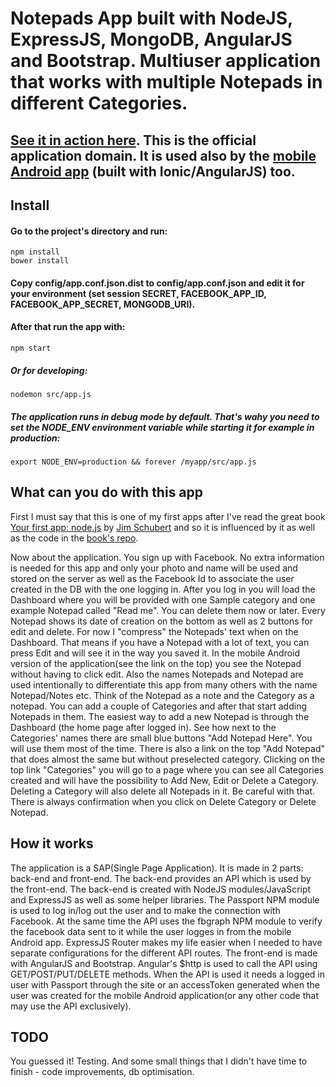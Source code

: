 # Notepads App built with NodeJS, ExpressJS, MongoDB, AngularJS and Bootstrap. Multiuser application that works with multiple Notepads in different Categories.

## [See it in action here](https://notepads.iliyan-trifonov.com "Notepads by Iliyan Trifonov"). This is the official application domain. It is used also by the [mobile Android app](https://play.google.com/store/apps/details?id=com.iliyan_trifonov.notepads "Notepads Mobile") (built with Ionic/AngularJS) too.

## Install

#### Go to the project's directory and run:

    npm install
    bower install

#### Copy config/app.conf.json.dist to config/app.conf.json and edit it for your environment (set session SECRET, FACEBOOK_APP_ID, FACEBOOK_APP_SECRET, MONGODB_URI).

#### After that run the app with:

    npm start

##### Or for developing:

    nodemon src/app.js

##### The application runs in debug mode by default. That's wahy you need to set the NODE_ENV environment variable while starting it for example in production:

    export NODE_ENV=production && forever /myapp/src/app.js

## What can you do with this app

First I must say that this is one of my first apps after I've read the great book [Your first app: node.js](https://leanpub.com/yfa-nodejs "Your first app: node.js") by [Jim Schubert](https://leanpub.com/u/jimschubert "Jim Schubert") and so it is influenced by it as well as the code in the [book's repo](https://github.com/jimschubert/yfa-nodejs-code "Code to accompany the book Your first app: node.js").

Now about the application. You sign up with Facebook. No extra information is needed for this app and only your photo and name will be used and stored on the server as well as the Facebook Id to associate the user created in the DB with the one logging in.
After you log in you will load the Dashboard where you will be provided with one Sample category and one example Notepad called "Read me".
You can delete them now or later.
Every Notepad shows its date of creation on the bottom as well as 2 buttons for edit and delete.
For now I "compress" the Notepads' text when on the Dashboard. That means if you have a Notepad with a lot of text, you can press Edit and will see it in the way you saved it. In the mobile Android version of the application(see the link on the top) you see the Notepad without having to click edit.
Also the names Notepads and Notepad are used intentionally to differentiate this app from many others with the name Notepad/Notes etc.
Think of the Notepad as a note and the Category as a notepad.
You can add a couple of Categories and after that start adding Notepads in them. The easiest way to add a new Notepad is through the Dashboard (the home page after logged in). See how next to the Categories' names there are small blue buttons "Add Notepad Here". You will use them most of the time.
There is also a link on the top "Add Notepad" that does almost the same but without preselected category.
Clicking on the top link "Categories" you will go to a page where you can see all Categories created and will have the possibility to Add New, Edit or Delete a Category.
Deleting a Category will also delete all Notepads in it. Be careful with that. There is always confirmation when you click on Delete Category or Delete Notepad.

## How it works

The application is a SAP(Single Page Application). It is made in 2 parts: back-end and front-end. The back-end provides an API which is used by the front-end.
The back-end is created with NodeJS modules/JavaScript and ExpressJS as well as some helper libraries. The Passport NPM module is used to log in/log out the user and to make the connection with Facebook. At the same time the API uses the fbgraph NPM module to verify the facebook data sent to it while the user logges in from the mobile Android app.
ExpressJS Router makes my life easier when I needed to have separate configurations for the different API routes.
The front-end is made with AngularJS and Bootstrap. Angular's $http is used to call the API using GET/POST/PUT/DELETE methods.
When the API is used it needs a logged in user with Passport through the site or an accessToken generated when the user was created for the mobile Android application(or any other code that may use the API exclusively).

## TODO

You guessed it! Testing.
And some small things that I didn't have time to finish - code improvements, db optimisation.
